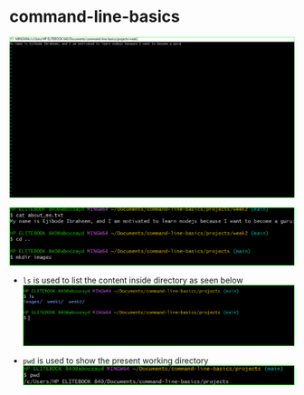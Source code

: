 # command-line-basics
![image two](image-1.png)

![imagee-1](image-2.png)

- `ls` is used to list the content inside directory as seen below
![ls-command](image-3.png)

-  `pwd` is used to show the present working directory
![present-working](image-4.png)
